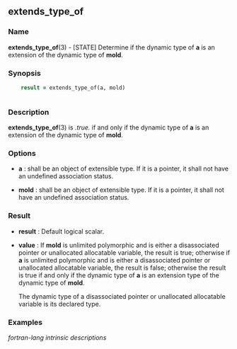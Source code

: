 ## extends_type_of

### **Name**

**extends_type_of**(3) - \[STATE\] Determine if the dynamic type of **a** is an extension of the dynamic type of **mold**.

### **Synopsis**
```fortran
    result = extends_type_of(a, mold)
```
```fortran
```
### **Description**

**extends_type_of**(3) is _.true._ if and only if the dynamic type of **a**
is an extension of the dynamic type of **mold**.

### **Options**

- **a**
  : shall be an object of extensible type. If it is a pointer, it
  shall not have an undefined association status.

- **mold**
  : shall be an object of extensible type. If it is a pointer, it
  shall not have an undefined association status.

### **Result**

- **result**
  : Default logical scalar.

- **value**
  : If **mold** is unlimited polymorphic and is either a disassociated
  pointer or unallocated allocatable variable, the result is
  true; otherwise if **a** is unlimited polymorphic and is either a
  disassociated pointer or unallocated allocatable variable, the result
  is false; otherwise the result is true if and only if the dynamic
  type of **a** is an extension type of the dynamic type of **mold**.

  The dynamic type of a disassociated pointer or unallocated
  allocatable variable is its declared type.

### **Examples**

 _fortran-lang intrinsic descriptions_
